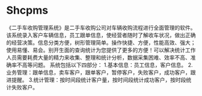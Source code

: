 # Shcpms
 《二手车收购管理系统》是二手车收购公司对车辆收购流程进行全面管理的软件。该系统录入客户车辆信息，员工跟单信息，使经营者随时了解收车状况，做出正确的经营决策。信息分类方便，树形管理简单。操作快捷、方便，性能高效、强大；使用易懂、易会。别开生面的查询统计为您提供了更多的方便！可以解决统计工作人员需要耗费大量的精力来收集、整理和统计分析，数据采集困难、效率不高、准确率不高等问题。  系统包括以下四部分：  1.基本信息：员工信息，客户信息。  2.业务管理：跟单信息，卖车客户，跟单客户，暂停客户，失败客户，成功客户，跟进提醒。  3.统计管理：按时间段统计客户量，按时间段统计成功客户，按时段统计失败客户。
